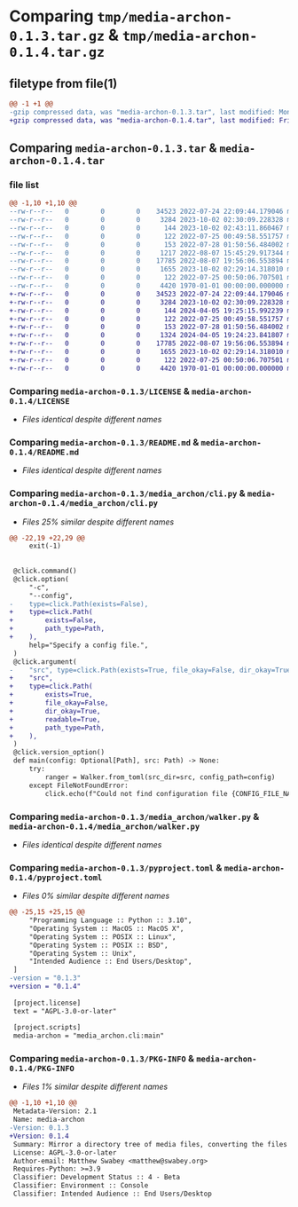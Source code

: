 # Comparing `tmp/media-archon-0.1.3.tar.gz` & `tmp/media-archon-0.1.4.tar.gz`

## filetype from file(1)

```diff
@@ -1 +1 @@
-gzip compressed data, was "media-archon-0.1.3.tar", last modified: Mon Oct  2 02:45:21 2023, max compression
+gzip compressed data, was "media-archon-0.1.4.tar", last modified: Fri Apr  5 20:49:56 2024, max compression
```

## Comparing `media-archon-0.1.3.tar` & `media-archon-0.1.4.tar`

### file list

```diff
@@ -1,10 +1,10 @@
--rw-r--r--   0        0        0    34523 2022-07-24 22:09:44.179046 media-archon-0.1.3/LICENSE
--rw-r--r--   0        0        0     3284 2023-10-02 02:30:09.228328 media-archon-0.1.3/README.md
--rw-r--r--   0        0        0      144 2023-10-02 02:43:11.860467 media-archon-0.1.3/media_archon/__about__.py
--rw-r--r--   0        0        0      122 2022-07-25 00:49:58.551757 media-archon-0.1.3/media_archon/__init__.py
--rw-r--r--   0        0        0      153 2022-07-28 01:50:56.484002 media-archon-0.1.3/media_archon/__main__.py
--rw-r--r--   0        0        0     1217 2022-08-07 15:45:29.917344 media-archon-0.1.3/media_archon/cli.py
--rw-r--r--   0        0        0    17785 2022-08-07 19:56:06.553894 media-archon-0.1.3/media_archon/walker.py
--rw-r--r--   0        0        0     1655 2023-10-02 02:29:14.318010 media-archon-0.1.3/pyproject.toml
--rw-r--r--   0        0        0      122 2022-07-25 00:50:06.707501 media-archon-0.1.3/tests/__init__.py
--rw-r--r--   0        0        0     4420 1970-01-01 00:00:00.000000 media-archon-0.1.3/PKG-INFO
+-rw-r--r--   0        0        0    34523 2022-07-24 22:09:44.179046 media-archon-0.1.4/LICENSE
+-rw-r--r--   0        0        0     3284 2023-10-02 02:30:09.228328 media-archon-0.1.4/README.md
+-rw-r--r--   0        0        0      144 2024-04-05 19:25:15.992239 media-archon-0.1.4/media_archon/__about__.py
+-rw-r--r--   0        0        0      122 2022-07-25 00:49:58.551757 media-archon-0.1.4/media_archon/__init__.py
+-rw-r--r--   0        0        0      153 2022-07-28 01:50:56.484002 media-archon-0.1.4/media_archon/__main__.py
+-rw-r--r--   0        0        0     1324 2024-04-05 19:24:23.841807 media-archon-0.1.4/media_archon/cli.py
+-rw-r--r--   0        0        0    17785 2022-08-07 19:56:06.553894 media-archon-0.1.4/media_archon/walker.py
+-rw-r--r--   0        0        0     1655 2023-10-02 02:29:14.318010 media-archon-0.1.4/pyproject.toml
+-rw-r--r--   0        0        0      122 2022-07-25 00:50:06.707501 media-archon-0.1.4/tests/__init__.py
+-rw-r--r--   0        0        0     4420 1970-01-01 00:00:00.000000 media-archon-0.1.4/PKG-INFO
```

### Comparing `media-archon-0.1.3/LICENSE` & `media-archon-0.1.4/LICENSE`

 * *Files identical despite different names*

### Comparing `media-archon-0.1.3/README.md` & `media-archon-0.1.4/README.md`

 * *Files identical despite different names*

### Comparing `media-archon-0.1.3/media_archon/cli.py` & `media-archon-0.1.4/media_archon/cli.py`

 * *Files 25% similar despite different names*

```diff
@@ -22,19 +22,29 @@
     exit(-1)
 
 
 @click.command()
 @click.option(
     "-c",
     "--config",
-    type=click.Path(exists=False),
+    type=click.Path(
+        exists=False,
+        path_type=Path,
+    ),
     help="Specify a config file.",
 )
 @click.argument(
-    "src", type=click.Path(exists=True, file_okay=False, dir_okay=True, readable=True)
+    "src",
+    type=click.Path(
+        exists=True,
+        file_okay=False,
+        dir_okay=True,
+        readable=True,
+        path_type=Path,
+    ),
 )
 @click.version_option()
 def main(config: Optional[Path], src: Path) -> None:
     try:
         ranger = Walker.from_toml(src_dir=src, config_path=config)
     except FileNotFoundError:
         click.echo(f"Could not find configuration file {CONFIG_FILE_NAME}.\n")
```

### Comparing `media-archon-0.1.3/media_archon/walker.py` & `media-archon-0.1.4/media_archon/walker.py`

 * *Files identical despite different names*

### Comparing `media-archon-0.1.3/pyproject.toml` & `media-archon-0.1.4/pyproject.toml`

 * *Files 0% similar despite different names*

```diff
@@ -25,15 +25,15 @@
     "Programming Language :: Python :: 3.10",
     "Operating System :: MacOS :: MacOS X",
     "Operating System :: POSIX :: Linux",
     "Operating System :: POSIX :: BSD",
     "Operating System :: Unix",
     "Intended Audience :: End Users/Desktop",
 ]
-version = "0.1.3"
+version = "0.1.4"
 
 [project.license]
 text = "AGPL-3.0-or-later"
 
 [project.scripts]
 media-archon = "media_archon.cli:main"
```

### Comparing `media-archon-0.1.3/PKG-INFO` & `media-archon-0.1.4/PKG-INFO`

 * *Files 1% similar despite different names*

```diff
@@ -1,10 +1,10 @@
 Metadata-Version: 2.1
 Name: media-archon
-Version: 0.1.3
+Version: 0.1.4
 Summary: Mirror a directory tree of media files, converting the files to a new format if newer or missing
 License: AGPL-3.0-or-later
 Author-email: Matthew Swabey <matthew@swabey.org>
 Requires-Python: >=3.9
 Classifier: Development Status :: 4 - Beta
 Classifier: Environment :: Console
 Classifier: Intended Audience :: End Users/Desktop
```

